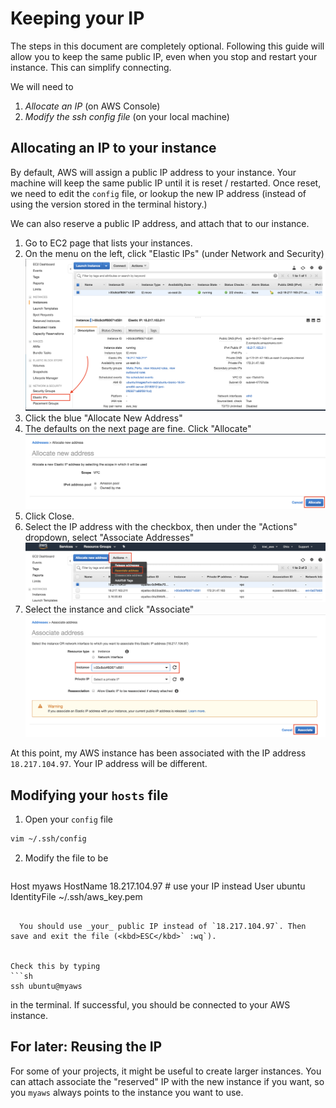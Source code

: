 # Keeping your IP

The steps in this document are completely optional. Following this guide will allow you to keep the same public IP, even when you stop and restart your instance. This can simplify connecting.

We will need to
1. _Allocate an IP_ (on AWS Console)
2. _Modify the ssh config file_ (on your local machine)

## Allocating an IP to your instance

By default, AWS will assign a public IP address to your instance. Your machine will keep the same public IP until it is reset / restarted. Once reset, we need to edit the `config` file, or lookup the new IP address (instead of using the version stored in the terminal history.)

We can also reserve a public IP address, and attach that to our instance.

1. Go to EC2 page that lists your instances.
2. On the menu on the left, click "Elastic IPs" (under Network and Security)
![Find Elastic IPs](images/ip_address/01_elastic_ip_menu.png)
3. Click the blue "Allocate New Address"
4. The defaults on the next page are fine. Click "Allocate"
![Defaults for IP address](images/ip_address/02_allocate_address.png)
5. Click Close.
6. Select the IP address with the checkbox, then under the "Actions" dropdown, select   "Associate Addresses"
![Associate the address](images/ip_address/03_associate_address.png)
7. Select the instance and click "Associate"
![Select the instance](images/ip_address/04_select_instance.png)

At this point, my AWS instance has been associated with the IP address `18.217.104.97`. Your IP address will be different.

## Modifying your `hosts` file

1. Open your `config` file
```sh
vim ~/.ssh/config
```

2. Modify the file to be
   ```sh
Host myaws
        HostName 18.217.104.97 # use your IP instead
        User ubuntu
        IdentityFile ~/.ssh/aws_key.pem
```

  You should use _your_ public IP instead of `18.217.104.97`. Then save and exit the file (<kbd>ESC</kbd>` :wq`).


Check this by typing
```sh
ssh ubuntu@myaws
```
in the terminal. If successful, you should be connected to your AWS instance.

## For later: Reusing the IP

For some of your projects, it might be useful to create larger instances. You can attach associate the "reserved" IP with the new instance if you want, so you `myaws` always points to the instance you want to use.
